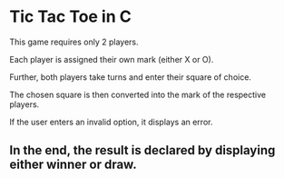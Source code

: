 # Tic Tac Toe in C

This game requires only 2 players.

Each player is assigned their own mark (either X or O).

Further, both players take turns and enter their square of choice.

The chosen square is then converted into the mark of the respective players.

If the user enters an invalid option, it displays an error.

## In the end, the result is declared by displaying either winner or draw.
